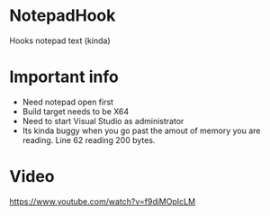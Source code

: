 # NotepadHook
Hooks notepad text (kinda)
# Important info
- Need notepad open first
- Build target needs to be X64
- Need to start Visual Studio as administrator
- Its kinda buggy when you go past the amout of memory you are reading. Line 62 reading 200 bytes.
# Video
https://www.youtube.com/watch?v=f9djMOpIcLM
